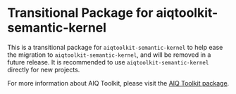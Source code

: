 <!--
SPDX-FileCopyrightText: Copyright (c) 2025, NVIDIA CORPORATION & AFFILIATES. All rights reserved.
SPDX-License-Identifier: Apache-2.0

Licensed under the Apache License, Version 2.0 (the "License");
you may not use this file except in compliance with the License.
You may obtain a copy of the License at

http:/www.apache.org/licenses/LICENSE-2.0

Unless required by applicable law or agreed to in writing, software
distributed under the License is distributed on an "AS IS" BASIS,
WITHOUT WARRANTIES OR CONDITIONS OF ANY KIND, either express or implied.
See the License for the specific language governing permissions and
limitations under the License.
-->

# Transitional Package for aiqtoolkit-semantic-kernel
This is a transitional package for `aiqtoolkit-semantic-kernel` to help ease the migration to `aiqtoolkit-semantic-kernel`, and will be removed in a future release. It is recommended to use `aiqtoolkit-semantic-kernel` directly for new projects.

For more information about AIQ Toolkit, please visit the [AIQ Toolkit package](https://pypi.org/project/aiqtoolkit-semantic-kernel/).
